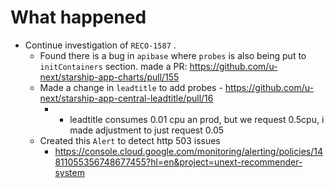 
# What happened
* Continue investigation of `RECO-1587` . 
	* Found there is a bug in `apibase` where `probes` is also being put to `initContainers` section. made a PR: https://github.com/u-next/starship-app-charts/pull/155
	* Made a  change in `leadtitle` to add probes - https://github.com/u-next/starship-app-central-leadtitle/pull/16
		* - leadtitle consumes 0.01 cpu an prod, but we request 0.5cpu, i made adjustment to just request 0.05
	* Created this `Alert` to detect http 503 issues
		* https://console.cloud.google.com/monitoring/alerting/policies/14811055356748677455?hl=en&project=unext-recommender-system